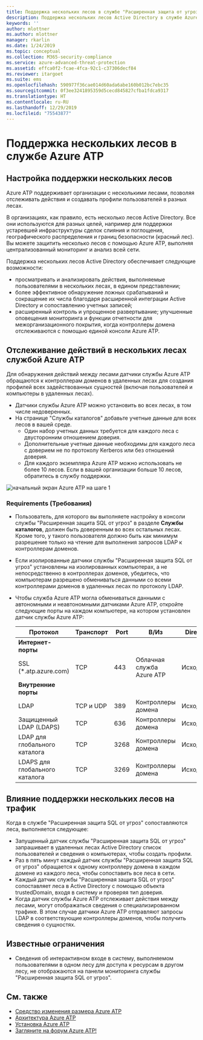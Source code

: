 ```yaml
---
title: Поддержка нескольких лесов в службе "Расширенная защита от угроз Azure" | Документация Майкрософт
description: Поддержка нескольких лесов Active Directory в службе Azure ATP.
keywords: ''
author: mlottner
ms.author: mlottner
manager: rkarlin
ms.date: 1/24/2019
ms.topic: conceptual
ms.collection: M365-security-compliance
ms.service: azure-advanced-threat-protection
ms.assetid: effca0f2-fcae-4fca-92c1-c37306decf84
ms.reviewer: itargoet
ms.suite: ems
ms.openlocfilehash: 590977f36cae014d60ada6abe160b012bc7ebc35
ms.sourcegitcommit: 0f3ee3241895359d5cecd845827cfba1fdca9317
ms.translationtype: HT
ms.contentlocale: ru-RU
ms.lasthandoff: 12/29/2019
ms.locfileid: "75543877"
---
```

# <a name="azure-advanced-threat-protection-multi-forest-support"></a>Поддержка нескольких лесов в службе Azure ATP


## <a name="multi-forest-support-set-up"></a>Настройка поддержки нескольких лесов 

Azure ATP поддерживает организации с несколькими лесами, позволяя отслеживать действия и создавать профили пользователей в разных лесах. 

В организациях, как правило, есть несколько лесов Active Directory. Все они используются для разных целей, например для поддержки устаревшей инфраструктуры сделок слияния и поглощения, географического распределения и границ безопасности (красный лес). Вы можете защитить несколько лесов с помощью Azure ATP, выполняя централизованный мониторинг и анализ всей сети.

Поддержка нескольких лесов Active Directory обеспечивает следующие возможности:
-   просматривать и анализировать действия, выполняемые пользователями в нескольких лесах, в едином представлении; 
-   более эффективное обнаружение ложных срабатываний и сокращение их числа благодаря расширенной интеграции Active Directory и сопоставлению учетных записей; 
-   расширенный контроль и упрощенное развертывание; улучшенные оповещения мониторинга и функции отчетности для межорганизационного покрытия, когда контроллеры домена отслеживаются с помощью единой консоли Azure ATP.


## <a name="azure-atp-detection-activity-across-multiple-forests"></a>Отслеживание действий в нескольких лесах службой Azure ATP 

Для обнаружения действий между лесами датчики службы Azure ATP обращаются к контроллерам доменов в удаленных лесах для создания профилей всех задействованных сущностей (включая пользователей и компьютеры в удаленных лесах). 

- Датчики службы Azure ATP можно установить во всех лесах, в том числе недоверенных.
- На странице "Службы каталогов" добавьте учетные данные для всех лесов в вашей среде. 
    - Один набор учетных данных требуется для каждого леса с двусторонним отношением доверия. 
    - Дополнительные учетные данные необходимы для каждого леса с доверием не по протоколу Kerberos или без отношений доверия. 
    - Для каждого экземпляра Azure ATP можно использовать не более 10 лесов. Если в вашей организации больше 10 лесов, обратитесь в службу поддержки. 

![начальный экран Azure ATP на шаге 1](media/directory-services-add-no-trust-forests.png)

### <a name="requirements"></a>Requirements (Требования) 

- Пользователь, для которого вы выполняете настройку в консоли службы "Расширенная защита SQL от угроз" в разделе **Службы каталогов**, должен быть доверенным во всех остальных лесах. Кроме того, у такого пользователя должно быть как минимум разрешение только на чтение для выполнения запросов LDAP к контроллерам доменов.
- Если изолированные датчики службы "Расширенная защита SQL от угроз" установлены на изолированных компьютерах, а не непосредственно в контроллерах доменов, убедитесь, что компьютерам разрешено обмениваться данными со всеми контроллерами доменов в удаленных лесах по протоколу LDAP. 

- Чтобы служба Azure ATP могла обмениваться данными с автономными и неавтономными датчиками Azure ATP, откройте следующие порты на каждом компьютере, на котором установлен датчик службы Azure ATP:
 
  |Протокол|Транспорт|Port|В/Из|Direction|
  |----|----|----|----|----|
  |**Интернет-порты**||||
  |SSL (*.atp.azure.com)|TCP|443|Облачная служба Azure ATP|Исходящее|
  |**Внутренние порты**||||           
  |LDAP|TCP и UDP|389|Контроллеры домена|Исходящее|
  |Защищенный LDAP (LDAPS)|TCP|636|Контроллеры домена|Исходящее|
  |LDAP для глобального каталога|TCP|3268|Контроллеры домена|Исходящее|
  |LDAPS для глобального каталога|TCP|3269|Контроллеры домена|Исходящее|


## <a name="multi-forest-support-network-traffic-impact"></a>Влияние поддержки нескольких лесов на трафик 

Когда в службе "Расширенная защита SQL от угроз" сопоставляются леса, выполняется следующее:

-   Запущенный датчик службы "Расширенная защита SQL от угроз" запрашивает в удаленных лесах Active Directory список пользователей и сведения о компьютерах, чтобы создать профили.
-   Раз в пять минут каждый датчик службы "Расширенная защита SQL от угроз" обращается к одному контроллеру домена в каждом домене из каждого леса, чтобы сопоставить все леса в сети.
-   Каждый датчик службы "Расширенная защита SQL от угроз" сопоставляет леса в Active Directory с помощью объекта trustedDomain, входя в систему и проверяя тип доверия.
-   Когда датчик службы Azure ATP отслеживает действия между лесами, могут отображаться сведения о специализированном трафике. В этом случае датчики Azure ATP отправляют запросы LDAP в соответствующие контроллеры доменов, чтобы получить сведения о сущностях. 

## <a name="known-limitations"></a>Известные ограничения
-   Сведения об интерактивном входе в систему, выполняемом пользователями в одном лесу для доступа к ресурсам в другом лесу, не отображаются на панели мониторинга службы "Расширенная защита SQL от угроз".



## <a name="see-also"></a>См. также
- [Средство изменения размера Azure ATP](https://aka.ms/aatpsizingtool)
- [Архитектура Azure ATP](atp-architecture.md)
- [Установка Azure ATP](install-atp-step1.md)
- [Загляните на форум Azure ATP!](https://aka.ms/azureatpcommunity)

